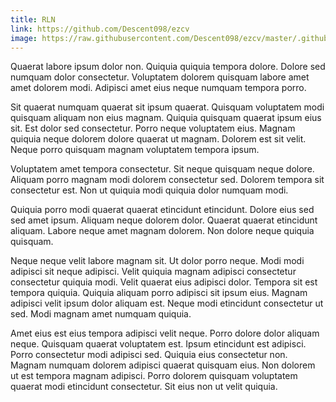 ```yaml
---
title: RLN
link: https://github.com/Descent098/ezcv
image: https://raw.githubusercontent.com/Descent098/ezcv/master/.github/logo.png
---
```


Quaerat labore ipsum dolor non. Quiquia quiquia tempora dolore. Dolore sed numquam dolor consectetur. Voluptatem dolorem quisquam labore amet amet dolorem modi. Adipisci amet eius neque numquam tempora porro.

Sit quaerat numquam quaerat sit ipsum quaerat. Quisquam voluptatem modi quisquam aliquam non eius magnam. Quiquia quisquam quaerat ipsum eius sit. Est dolor sed consectetur. Porro neque voluptatem eius. Magnam quiquia neque dolorem dolore quaerat ut magnam. Dolorem est sit velit. Neque porro quisquam magnam voluptatem tempora ipsum.

Voluptatem amet tempora consectetur. Sit neque quisquam neque dolore. Aliquam porro magnam modi dolorem consectetur sed. Dolorem tempora sit consectetur est. Non ut quiquia modi quiquia dolor numquam modi.

Quiquia porro modi quaerat quaerat etincidunt etincidunt. Dolore eius sed sed amet ipsum. Aliquam neque dolorem dolor. Quaerat quaerat etincidunt aliquam. Labore neque amet magnam dolorem. Non dolore neque quiquia quisquam.

Neque neque velit labore magnam sit. Ut dolor porro neque. Modi modi adipisci sit neque adipisci. Velit quiquia magnam adipisci consectetur consectetur quiquia modi. Velit quaerat eius adipisci dolor. Tempora sit est tempora quiquia. Quiquia aliquam porro adipisci sit ipsum eius. Magnam adipisci velit ipsum dolor aliquam est. Neque modi etincidunt consectetur ut sed. Modi magnam amet numquam quiquia.

Amet eius est eius tempora adipisci velit neque. Porro dolore dolor aliquam neque. Quisquam quaerat voluptatem est. Ipsum etincidunt est adipisci. Porro consectetur modi adipisci sed. Quiquia eius consectetur non. Magnam numquam dolorem adipisci quaerat quisquam eius. Non dolorem ut est tempora magnam adipisci. Porro dolorem quisquam voluptatem quaerat modi etincidunt consectetur. Sit eius non ut velit quiquia.
    
